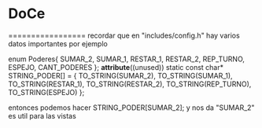 # DoCe
=================
recordar que en "includes/config.h"  hay varios datos importantes por ejemplo

enum Poderes{
	SUMAR_2,
	SUMAR_1,
	RESTAR_1,
	RESTAR_2,
	REP_TURNO,
	ESPEJO,
 	CANT_PODERES
};
__attribute__((unused)) static const char* STRING_PODER[] = {
    TO_STRING(SUMAR_2),
    TO_STRING(SUMAR_1),
    TO_STRING(RESTAR_1),
    TO_STRING(RESTAR_2),
    TO_STRING(REP_TURNO),
    TO_STRING(ESPEJO)
};

entonces podemos hacer  STRING_PODER[SUMAR_2]; y nos da "SUMAR_2" es util para las vistas

